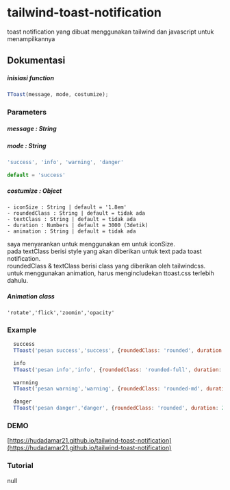# tailwind-toast-notification
toast notification yang dibuat menggunakan tailwind dan javascript untuk menampilkannya

## Dokumentasi

##### inisiasi function
```javascript
TToast(message, mode, costumize);
```
### Parameters

##### message : String

##### mode : String
```javascript
'success', 'info', 'warning', 'danger'
  
default = 'success'
```

##### costumize : Object
```
- iconSize : String | default = '1.8em'
- roundedClass : String | default = tidak ada
- textClass : String | default = tidak ada
- duration : Numbers | default = 3000 (3detik)
- animation : String | default = tidak ada
```
saya menyarankan untuk menggunakan em untuk iconSize.  
pada textClass berisi style yang akan diberikan untuk text pada toast notification.  
roundedClass & textClass berisi class yang diberikan oleh tailwindcss.  
untuk menggunakan animation, harus mengincludekan ttoast.css terlebih dahulu.  

##### Animation class
```
'rotate','flick','zoomin','opacity'
```

### Example
```javascript
  success
  TToast('pesan success','success', {roundedClass: 'rounded', duration: 3000, animation: 'rotate'})
  
  info
  TToast('pesan info','info', {roundedClass: 'rounded-full', duration: 5000, animation: 'flick'})
  
  warnning
  TToast('pesan warning','warning', {roundedClass: 'rounded-md', duration: 2000, animation: 'zoomin'})
  
  danger
  TToast('pesan danger','danger', {roundedClass: 'rounded', duration: 2500, animation: 'opacity'})
```

### DEMO
[https://hudadamar21.github.io/tailwind-toast-notification](https://hudadamar21.github.io/tailwind-toast-notification)

### Tutorial
null

